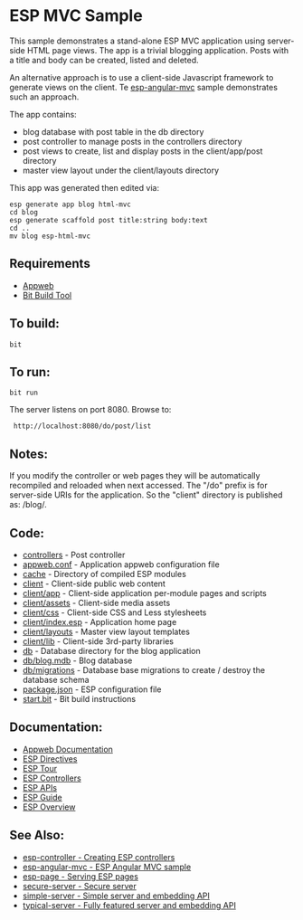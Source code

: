 ESP MVC Sample
===

This sample demonstrates a stand-alone ESP MVC application using server-side HTML page views. 
The app is a trivial blogging application.  Posts with a title and body can be created, listed and deleted.

An alternative approach is to use a client-side Javascript framework to generate views on the client.
Te [esp-angular-mvc](../esp-angular-mvc/README.md) sample demonstrates such an approach.

The app contains:
* blog database with post table in the db directory
* post controller to manage posts in the controllers directory
* post views to create, list and display posts in the client/app/post directory
* master view layout under the client/layouts directory

This app was generated then edited via:

    esp generate app blog html-mvc
    cd blog
    esp generate scaffold post title:string body:text
    cd ..
    mv blog esp-html-mvc

Requirements
---
* [Appweb](http://embedthis.com/downloads/appweb/download.ejs)
* [Bit Build Tool](http://embedthis.com/downloads/bit/download.ejs)

To build:
---
    bit 

To run:
---
    bit run

The server listens on port 8080. Browse to: 
 
     http://localhost:8080/do/post/list

Notes:
---
If you modify the controller or web pages they will be automatically recompiled and reloaded when next accessed.
The "/do" prefix is for server-side URIs for the application. So the "client" directory is published as: /blog/.

Code:
---
* [controllers](controllers/post.c) - Post controller
* [appweb.conf](appweb.conf) - Application appweb configuration file
* [cache](cache) - Directory of compiled ESP modules
* [client](client) - Client-side public web content
* [client/app](client/app) - Client-side application per-module pages and scripts
* [client/assets](client/assets) - Client-side media assets
* [client/css](client/css) - Client-side CSS and Less stylesheets
* [client/index.esp](client/index.esp) - Application home page
* [client/layouts](client/layouts) - Master view layout templates 
* [client/lib](client/lib) - Client-side 3rd-party libraries
* [db](db) - Database directory for the blog application
* [db/blog.mdb](db/blog.mdb) - Blog database 
* [db/migrations](db/migrations) - Database base migrations to create / destroy the database schema
* [package.json](package.json) - ESP configuration file
* [start.bit](start.bit) - Bit build instructions

Documentation:
---
* [Appweb Documentation](http://embedthis.com/products/appweb/doc/index.html)
* [ESP Directives](http://embedthis.com/products/appweb/doc/guide/appweb/users/dir/esp.html)
* [ESP Tour](http://embedthis.com/products/appweb/doc/guide/esp/users/tour.html)
* [ESP Controllers](http://embedthis.com/products/appweb/doc/guide/esp/users/controllers.html)
* [ESP APIs](http://embedthis.com/products/appweb/doc/api/esp.html)
* [ESP Guide](http://embedthis.com/products/appweb/doc/guide/esp/users/index.html)
* [ESP Overview](http://embedthis.com/products/appweb/doc/guide/esp/users/using.html)

See Also:
---
* [esp-controller - Creating ESP controllers](../esp-controller/README.md)
* [esp-angular-mvc - ESP Angular MVC sample](../esp-angular-mvc/README.md)
* [esp-page - Serving ESP pages](../esp-page/README.md)
* [secure-server - Secure server](../secure-server/README.md)
* [simple-server - Simple server and embedding API](../simple-server/README.md)
* [typical-server - Fully featured server and embedding API](../typical-server/README.md)
